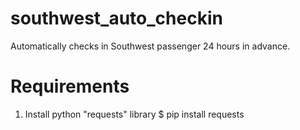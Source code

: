 # southwest_auto_checkin
Automatically checks in Southwest passenger 24 hours in advance.

# Requirements
1. Install python "requests" library
      $ pip install requests
